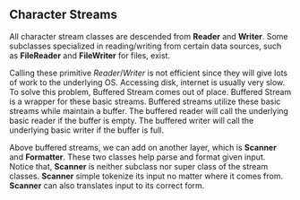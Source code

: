 ## Character Streams
All character stream classes are descended from **Reader** and **Writer**. Some
subclasses specialized in reading/writing from certain data sources, such as
**FileReader** and **FileWriter** for files, exist.

Calling these primitive _Reader_/_Writer_ is not efficient since they will give
lots of work to the underlying OS. Accessing disk, internet is usually very
slow. To solve this problem, Buffered Stream comes out of place. Buffered Stream
is a wrapper for these basic streams. Buffered streams utilize these basic
streams while maintain a buffer. The buffered reader will call the underlying
basic reader if the buffer is empty. The buffered writer will call the
underlying basic writer if the buffer is full.

Above buffered streams, we can add on another layer, which is **Scanner** and
**Formatter**. These two classes help parse and format given input. Notice that,
**Scanner** is neither subclass nor super class of the stream classes.
**Scanner** simple tokenize its input no matter where it comes from. **Scanner**
can also translates input to its correct form.
